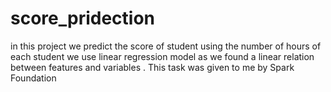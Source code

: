 # score_pridection
in this project we predict the score of student using the number of hours of each student we use linear regression model as we found a linear relation between features and variables . This task was given to me by Spark Foundation
